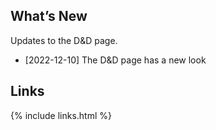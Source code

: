 
<div class="container">
<div class="row">
<div class="col">

## What’s New
Updates to the D&D page.

<div class="columnstwo">

- [2022-12-10] The D&D page has a new look

</div>


</div> <!-- col -->
<div class="col">

<h2>Links</h2>

<div class="columnsthree">

{% include links.html %}

</div>

</div>



</div> <!-- col -->
</div> <!-- row -->
</div> <!-- containers -->


